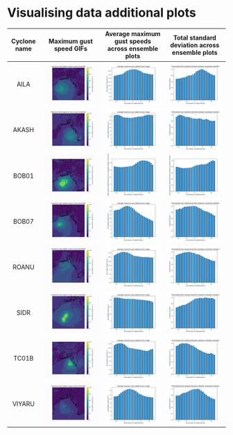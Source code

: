 # Visualising data additional plots




Cyclone name | Maximum gust speed GIFs | Average maximum gust speeds across ensemble plots |Total standard deviation across ensemble plots
:---------------------:|:-----:|:---:|:----:|
AILA | ![AILA_max_gust_speed_GIF](https://github.com/elenafillo/ADS_data/blob/main/visualising_ensemble_data/average_variance_across_ensembles/aila/results/aila_max.gif) | ![AILA_max_gust_speed_avg](https://github.com/elenafillo/ADS_data/blob/main/visualising_ensemble_data/average_variance_across_ensembles/aila/results/aila_max_avg.png) | ![AILA_max_gust_speed_total_stdev](https://github.com/elenafillo/ADS_data/blob/main/visualising_ensemble_data/average_variance_across_ensembles/aila/results/aila_stdev_sums.png)
AKASH | ![AKASH_max_gust_speed_GIF](https://github.com/elenafillo/ADS_data/blob/main/visualising_ensemble_data/average_variance_across_ensembles/akash/results/akash_max.gif) | ![AKASH_max_gust_speed_avg](https://github.com/elenafillo/ADS_data/blob/main/visualising_ensemble_data/average_variance_across_ensembles/akash/results/akash_max_avg.png) | ![AKASH_max_gust_speed_total_stdev](https://github.com/elenafillo/ADS_data/blob/main/visualising_ensemble_data/average_variance_across_ensembles/akash/results/akash_stdev_sums.png)
BOB01 | ![BOB01_max_gust_speed_GIF](https://github.com/elenafillo/ADS_data/blob/main/visualising_ensemble_data/average_variance_across_ensembles/bob01/results/bob01_max.gif) | ![BOB01_max_gust_speed_avg](https://github.com/elenafillo/ADS_data/blob/main/visualising_ensemble_data/average_variance_across_ensembles/bob01/results/bob01_max_avg.png) | ![BOB01_max_gust_speed_total_stdev](https://github.com/elenafillo/ADS_data/blob/main/visualising_ensemble_data/average_variance_across_ensembles/bob01/results/bob01_stdev_sums.png)
BOB07 | ![BOB07_max_gust_speed_GIF](https://github.com/elenafillo/ADS_data/blob/main/visualising_ensemble_data/average_variance_across_ensembles/bob07/results/bob07_max.gif) | ![BOB07_max_gust_speed_avg](https://github.com/elenafillo/ADS_data/blob/main/visualising_ensemble_data/average_variance_across_ensembles/bob07/results/bob07_max_avg.png) | ![BOB07_max_gust_speed_total_stdev](https://github.com/elenafillo/ADS_data/blob/main/visualising_ensemble_data/average_variance_across_ensembles/bob07/results/bob07_stdev_sums.png)
ROANU | ![ROANU_max_gust_speed_GIF](https://github.com/elenafillo/ADS_data/blob/main/visualising_ensemble_data/average_variance_across_ensembles/roanu/results/roanu_max.gif) | ![ROANU_max_gust_speed_avg](https://github.com/elenafillo/ADS_data/blob/main/visualising_ensemble_data/average_variance_across_ensembles/roanu/results/roanu_max_avg.png) | ![ROANU_max_gust_speed_total_stdev](https://github.com/elenafillo/ADS_data/blob/main/visualising_ensemble_data/average_variance_across_ensembles/roanu/results/roanu_stdev_sums.png)
SIDR | ![SIDR_max_gust_speed_GIF](https://github.com/elenafillo/ADS_data/blob/main/visualising_ensemble_data/average_variance_across_ensembles/sidr/results/sidr_max.gif) | ![SIDR_max_gust_speed_avg](https://github.com/elenafillo/ADS_data/blob/main/visualising_ensemble_data/average_variance_across_ensembles/sidr/results/sidr_max_avg.png) | ![SIDR_max_gust_speed_total_stdev](https://github.com/elenafillo/ADS_data/blob/main/visualising_ensemble_data/average_variance_across_ensembles/sidr/results/sidr_stdev_sums.png)
TC01B | ![tc01b_max_gust_speed_GIF](https://github.com/elenafillo/ADS_data/blob/main/visualising_ensemble_data/average_variance_across_ensembles/tc01b/results/tc01b_max.gif) | ![tc01b_max_gust_speed_avg](https://github.com/elenafillo/ADS_data/blob/main/visualising_ensemble_data/average_variance_across_ensembles/tc01b/results/tc01b_max_avg.png) | ![tc01b_max_gust_speed_total_stdev](https://github.com/elenafillo/ADS_data/blob/main/visualising_ensemble_data/average_variance_across_ensembles/tc01b/results/tc01b_stdev_sums.png)
VIYARU | ![viyaru_max_gust_speed_GIF](https://github.com/elenafillo/ADS_data/blob/main/visualising_ensemble_data/average_variance_across_ensembles/viyaru/results/viyaru_max.gif) | ![viyaru_max_gust_speed_avg](https://github.com/elenafillo/ADS_data/blob/main/visualising_ensemble_data/average_variance_across_ensembles/viyaru/results/viyaru_max_avg.png) | ![viyaru_max_gust_speed_total_stdev](https://github.com/elenafillo/ADS_data/blob/main/visualising_ensemble_data/average_variance_across_ensembles/viyaru/results/viyaru_stdev_sums.png)